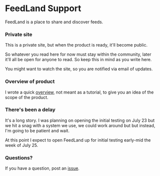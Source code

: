 # FeedLand Support

FeedLand is a place to share and discover feeds. 

### Private site

This is a private site, but when the product is ready, it'll become public.

So whatever you read here for now must stay within the community, later it'll all be open for anyone to read. So keep this in mind as you write here. 

You might want to watch the site, so you are notified via email of updates.

### Overview of product

I wrote a quick <a href="https://github.com/scripting/feedlandSupport/blob/main/docs/overview.md">overview</a>, not meant as a tutorial, to give you an idea of the scope of the product. 

### There's been a delay

It's a long story. I was planning on opening the initial testing on July 23 but we hit a snag with a system we use, we could work around but but instead, I'm going to be patient and wait. 

At this point I expect to open FeedLand up for initial testing early-mid the week of July 25. 

### Questions?

If you have a question, post an <a href="https://github.com/scripting/feedlandSupport/issues">issue</a>. 

